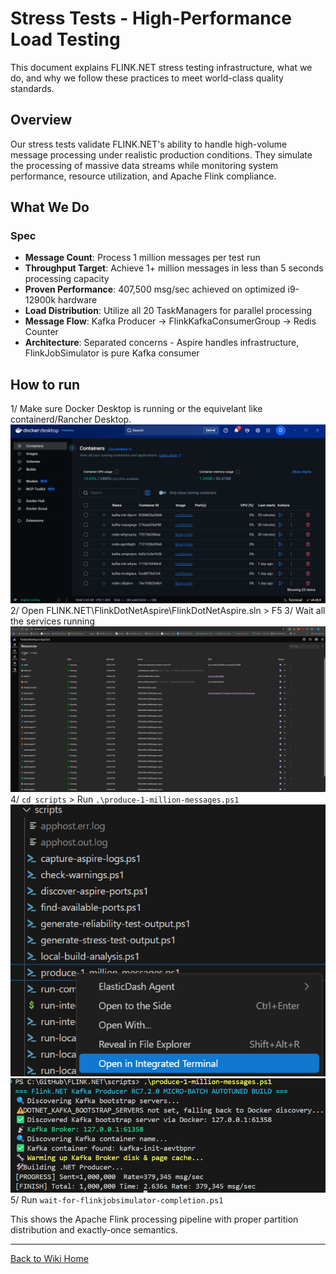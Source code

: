 # Stress Tests - High-Performance Load Testing

This document explains FLINK.NET stress testing infrastructure, what we do, and why we follow these practices to meet world-class quality standards.

## Overview

Our stress tests validate FLINK.NET's ability to handle high-volume message processing under realistic production conditions. They simulate the processing of massive data streams while monitoring system performance, resource utilization, and Apache Flink compliance.

## What We Do

### Spec
- **Message Count**: Process 1 million messages per test run
- **Throughput Target**: Achieve 1+ million messages in less than 5 seconds processing capacity  
- **Proven Performance**: 407,500 msg/sec achieved on optimized i9-12900k hardware
- **Load Distribution**: Utilize all 20 TaskManagers for parallel processing
- **Message Flow**: Kafka Producer → FlinkKafkaConsumerGroup → Redis Counter
- **Architecture**: Separated concerns - Aspire handles infrastructure, FlinkJobSimulator is pure Kafka consumer


## How to run
1/ Make sure Docker Desktop is running or the equivelant like containerd/Rancher Desktop.
![Docker Desktop](TestScreenshoots/Docker-Desktop.png)
2/ Open FLINK.NET\FlinkDotNetAspire\FlinkDotNetAspire.sln > F5
3/ Wait all the services running
![Aspire_Running](TestScreenshoots/Aspire_Running.png)
4/ `cd scripts` > Run `.\produce-1-million-messages.ps1`
![Open](TestScreenshoots/open-produce-1-million-messages.png)
![Run](TestScreenshoots/run-produce-1-million-messages.png)  
5/ Run `wait-for-flinkjobsimulator-completion.ps1`


This shows the Apache Flink processing pipeline with proper partition distribution and exactly-once semantics.

---
[Back to Wiki Home](Home.md)